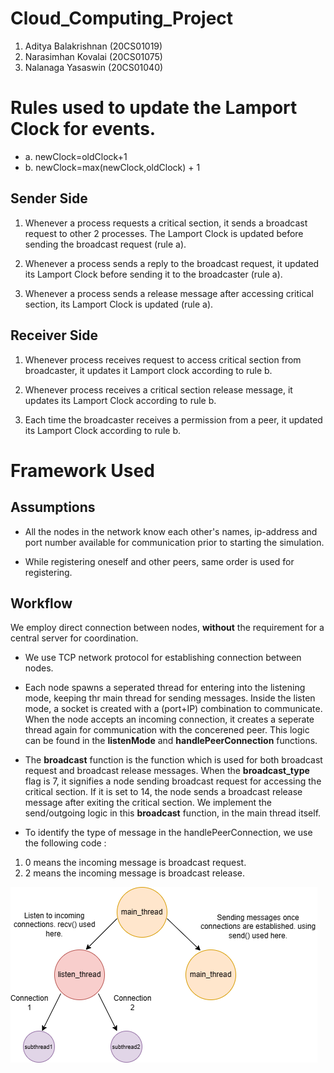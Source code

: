# Cloud_Computing_Project
1. Aditya Balakrishnan (20CS01019)
2. Narasimhan Kovalai (20CS01075)
3. Nalanaga Yasaswin (20CS01040)

# Rules used to update the Lamport Clock for events.
* a. newClock=oldClock+1
* b. newClock=max(newClock,oldClock) + 1
## Sender Side
1. Whenever a process requests a critical section, it sends a broadcast request to other 2 processes. The Lamport Clock is updated before sending the broadcast request (rule a).

2. Whenever a process sends a reply to the broadcast request, it updated its Lamport Clock before sending it to the broadcaster (rule a).

3. Whenever a process sends a release message after accessing critical section, its Lamport Clock is updated (rule a).

## Receiver Side
1. Whenever process receives request to access critical section from broadcaster, it updates it Lamport clock according to rule b.

2. Whenever process receives a critical section release message, it updates its Lamport Clock according to rule b.

3. Each time the broadcaster receives a permission from a peer, it updated its Lamport Clock according to rule b.
# Framework Used

## Assumptions
* All the nodes in the network know each other's names, ip-address and port number available for communication prior to starting the simulation.

* While registering oneself and other peers, same order is used for registering.

## Workflow

We employ direct connection between nodes, **without** the requirement for a central server for coordination.

* We use TCP network protocol for establishing connection between nodes.

* Each node spawns a seperated thread for entering into the listening mode, keeping thr main thread for sending messages. Inside the listen mode, a socket is created with a (port+IP) combination to communicate. When the node accepts an incoming connection, it creates a seperate thread again for communication with the concerened peer. This logic can be found in the **listenMode** and **handlePeerConnection** functions.

* The **broadcast** function is the function which is used for both broadcast request and broadcast release messages. When the **broadcast_type** flag is 7, it signifies a node sending broadcast request for accessing the critical section. If it is set to 14, the node sends a broadcast release message after exiting the critical section. We implement the send/outgoing logic in this **broadcast** function, in the main thread itself.
* To identify the type of message in the handlePeerConnection, we use the following code :
1. 0 means the incoming message is broadcast request.
2. 2 means the incoming message is broadcast release.


![Hello](cc_workflow.png)




